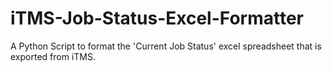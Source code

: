 # iTMS-Job-Status-Excel-Formatter
A Python Script to format the 'Current Job Status' excel spreadsheet that is exported from iTMS.
